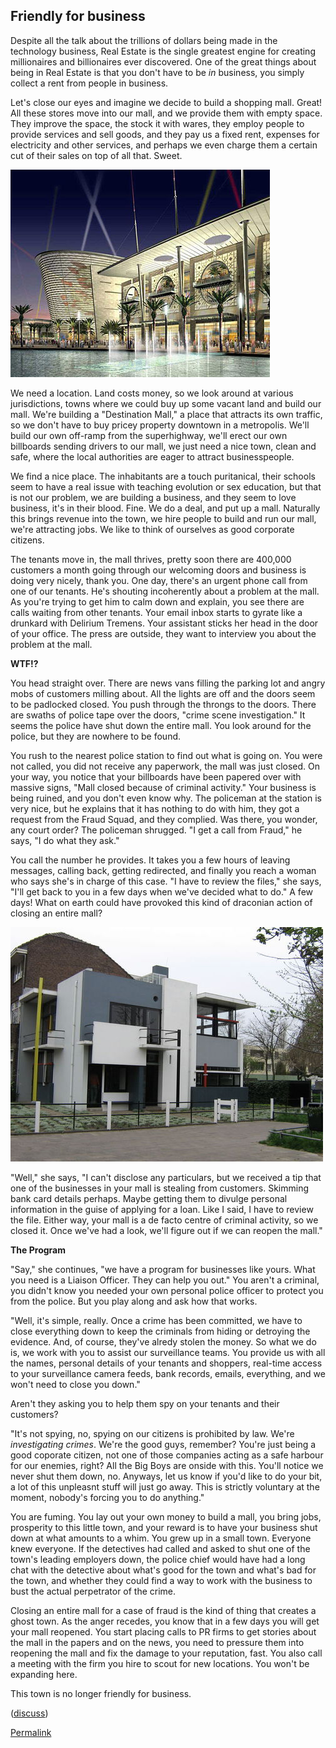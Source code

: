 ## Friendly for business

Despite all the talk about the trillions of dollars being made in the technology business, Real Estate is the single greatest engine for creating millionaires and billionaires ever discovered. One of the great things about being in Real Estate is that you don't have to be _in_ business, you simply collect a rent from people in business.

Let's close our eyes and imagine we decide to build a shopping mall. Great! All these stores move into our mall, and we provide them with empty space. They improve the space, the stock it with wares, they employ people to provide services and sell goods, and they pay us a fixed rent, expenses for electricity and other services, and perhaps we even charge them a certain cut of their sales on top of all that. Sweet.

![Dubai-mall](images/dubai-mall.jpg)

We need a location. Land costs money, so we look around at various jurisdictions, towns where we could buy up some vacant land and build our mall. We're building a "Destination Mall," a place that attracts its own traffic, so we don't have to buy pricey property downtown in a metropolis. We'll build our own off-ramp from the superhighway, we'll erect our own billboards sending drivers to our mall, we just need a nice town, clean and safe, where the local authorities are eager to attract businesspeople.

We find a nice place. The inhabitants are a touch puritanical, their schools seem to have a real issue with teaching evolution or sex education, but that is not our problem, we are building a business, and they seem to love business, it's in their blood. Fine. We do a deal, and put up a mall. Naturally this brings revenue into the town, we hire people to build and run our mall, we're attracting jobs. We like to think of ourselves as good corporate citizens.

The tenants move in, the mall thrives, pretty soon there are 400,000 customers a month going through our welcoming doors and business is doing very nicely, thank you. One day, there's an urgent phone call from one of our tenants. He's shouting incoherently about a problem at the mall. As you're trying to get him to calm down and explain, you see there are calls waiting from other tenants. Your email inbox starts to gyrate like a drunkard with Delirium Tremens. Your assistant sticks her head in the door of your office. The press are outside, they want to interview you about the problem at the mall.

**WTF!?**

You head straight over. There are news vans filling the parking lot and angry mobs of customers milling about. All the lights are off and the doors seem to be padlocked closed. You push through the throngs to the doors. There are swaths of police tape over the doors, "crime scene investigation." It seems the police have shut down the entire mall. You look around for the police, but they are nowhere to be found.

You rush to the nearest police station to find out what is going on. You were not called, you did not receive any paperwork, the mall was just closed. On your way, you notice that your billboards have been papered over with massive signs, "Mall closed because of criminal activity." Your business is being ruined, and you don't even know why. The policeman at the station is very nice, but he explains that it has nothing to do with him, they got a request from the Fraud Squad, and they complied. Was there, you wonder, any court order? The policeman shrugged. "I get a call from Fraud," he says, "I do what they ask."

You call the number he provides. It takes you a few hours of leaving messages, calling back, getting redirected, and finally you reach a woman who says she's in charge of this case. "I have to review the files," she says, "I'll get back to you in a few days when we've decided what to do." A few days! What on earth could have provoked this kind of draconian action of closing an entire mall?

[![Url](images/url_jpg_scaled_501.jpg)](http://getfile0.posterous.com/getfile/files.posterous.com/raganwald/gFuf4RYPGbYRtFl1siFTvds3KgDJBp03nNG4chHZgSoQisrKPNGjZVAdyOfd/url.jpg)

"Well," she says, "I can't disclose any particulars, but we received a tip that one of the businesses in your mall is stealing from customers. Skimming bank card details perhaps. Maybe getting them to divulge personal information in the guise of applying for a loan. Like I said, I have to review the file. Either way, your mall is a de facto centre of criminal activity, so we closed it. Once we've had a look, we'll figure out if we can reopen the mall."

**The Program**

"Say," she continues, "we have a program for businesses like yours. What you need is a Liaison Officer. They can help you out." You aren't a criminal, you didn't know you needed your own personal police officer to protect you from the police. But you play along and ask how that works.

"Well, it's simple, really. Once a crime has been committed, we have to close everything down to keep the criminals from hiding or detroying the evidence. And, of course, they've alredy stolen the money. So what we do is, we work with you to assist our surveillance teams. You provide us with all the names, personal details of your tenants and shoppers, real-time access to your surveillance camera feeds, bank records, emails, everything, and we won't need to close you down."

Aren't they asking you to help them spy on your tenants and their customers?

"It's not spying, no, spying on our citizens is prohibited by law. We're _investigating crimes_. We're the good guys, remember? You're just being a good coporate citizen, not one of those companies acting as a safe harbour for our enemies, right? All the Big Boys are onside with this. You'll notice we never shut them down, no. Anyways, let us know if you'd like to do your bit, a lot of this unpleasnt stuff will just go away. This is strictly voluntary at the moment, nobody's forcing you to do anything."

You are fuming. You lay out your own money to build a mall, you bring jobs, prosperity to this little town, and your reward is to have your business shut down at what amounts to a whim. You grew up in a small town. Everyone knew everyone. If the detectives had called and asked to shut one of the town's leading employers down, the police chief would have had a long chat with the detective about what's good for the town and what's bad for the town, and whether they could find a way to work with the business to bust the actual perpetrator of the crime.

Closing an entire mall for a case of fraud is the kind of thing that creates a ghost town. As the anger recedes, you know that in a few days you will get your mall reopened. You start placing calls to PR firms to get stories about the mall in the papers and on the news, you need to pressure them into reopening the mall and fix the damage to your reputation, fast. You also call a meeting with the firm you hire to scout for new locations. You won't be expanding here.

This town is no longer friendly for business.

([discuss](http://news.ycombinator.com/item?id=3606784))

[Permalink](http://raganwald.posterous.com/friendly-for-business)
